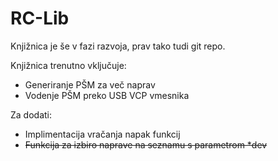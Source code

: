 # RC-Lib

Knjižnica je še v fazi razvoja, prav tako tudi git repo.

Knjižnica trenutno vključuje:
- Generiranje PŠM za več naprav
- Vodenje PŠM preko USB VCP vmesnika

Za dodati:
- Implimentacija vračanja napak funkcij
- ~~Funkcija za izbiro naprave na seznamu s parametrom *dev~~
